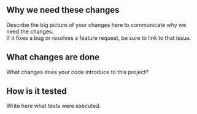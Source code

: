 ## Why we need these changes

Describe the big picture of your changes here to communicate why we need the changes.  
If it fixes a bug or resolves a feature request, be sure to link to that issue.

## What changes are done

What changes does your code introduce to this project?

## How is it tested

Write here what tests were executed.
